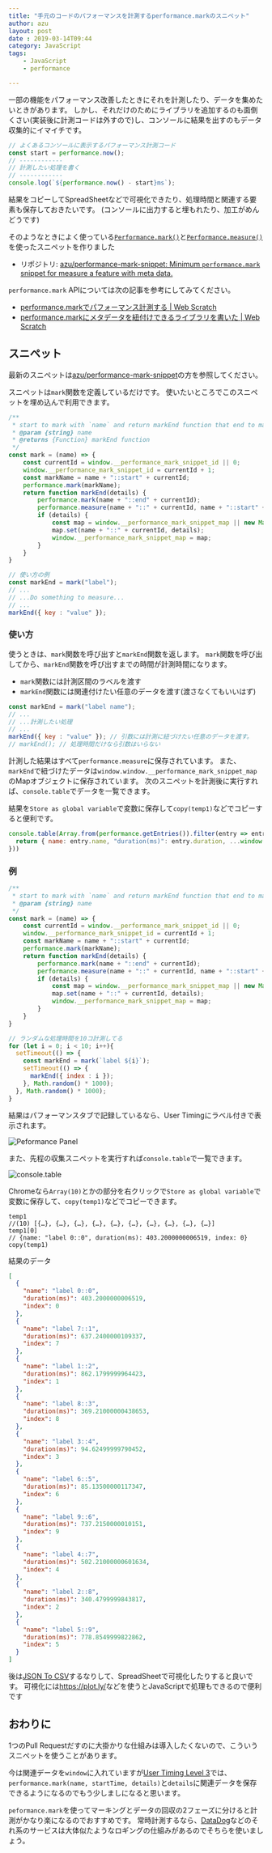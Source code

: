 ```yaml
---
title: "手元のコードのパフォーマンスを計測するperformance.markのスニペット"
author: azu
layout: post
date : 2019-03-14T09:44
category: JavaScript
tags:
    - JavaScript
    - performance

---
```


一部の機能をパフォーマンス改善したときにそれを計測したり、データを集めたいときがあります。
しかし、それだけのためにライブラリを追加するのも面倒くさい(実装後に計測コードは外すので)し、コンソールに結果を出すのもデータ収集的にイマイチです。

```js
// よくあるコンソールに表示するパフォーマンス計測コード
const start = performance.now();
// ------------
// 計測したい処理を書く
// ------------
console.log(`${performance.now() - start}ms`);
```

結果をコピーしてSpreadSheetなどで可視化できたり、処理時間と関連する要素も保存しておきたいです。
(コンソールに出力すると埋もれたり、加工がめんどうです)

そのようなときによく使っている[`Performance.mark()`](https://developer.mozilla.org/en-US/docs/Web/API/Performance/mark)と[`Performance.measure()`](https://developer.mozilla.org/en-US/docs/Web/API/Performance/measure)を使ったスニペットを作りました

- リポジトリ: [azu/performance-mark-snippet: Minimum `performance.mark` snippet for measure a feature with meta data.](https://github.com/azu/performance-mark-snippet)

`performance.mark` APIについては次の記事を参考にしてみてください。

- [performance.markでパフォーマンス計測する | Web Scratch](https://efcl.info/2016/08/15/performance.mark/ "performance.markでパフォーマンス計測する | Web Scratch")
- [performance.markにメタデータを紐付けできるライブラリを書いた | Web Scratch](https://efcl.info/2017/11/15/performance.mark-metadata/ "performance.markにメタデータを紐付けできるライブラリを書いた | Web Scratch")

## スニペット

最新のスニペットは[azu/performance-mark-snippet](https://github.com/azu/performance-mark-snippet)の方を参照してください。

スニペットは`mark`関数を定義しているだけです。
使いたいところでこのスニペットを埋め込んで利用できます。

```js
/**
 * start to mark with `name` and return markEnd function that end to mark with details data
 * @param {string} name 
 * @returns {Function} markEnd function
 */
const mark = (name) => {
    const currentId = window.__performance_mark_snippet_id || 0;
    window.__performance_mark_snippet_id = currentId + 1;
    const markName = name + "::start" + currentId;
    performance.mark(markName);
    return function markEnd(details) {
        performance.mark(name + "::end" + currentId);
        performance.measure(name + "::" + currentId, name + "::start" + currentId, name + "::end" + currentId);
        if (details) {
            const map = window.__performance_mark_snippet_map || new Map();
            map.set(name + "::" + currentId, details);
            window.__performance_mark_snippet_map = map;
        }
    }
}

// 使い方の例
const markEnd = mark("label");
// ...
// ...Do something to measure...    
// ...
markEnd({ key : "value" });
```

### 使い方

使うときは、`mark`関数を呼び出すと`markEnd`関数を返します。
`mark`関数を呼び出してから、`markEnd`関数を呼び出すまでの時間が計測時間になります。

- `mark`関数には計測区間のラベルを渡す
- `markEnd`関数には関連付けたい任意のデータを渡す(渡さなくてもいいはず)

```js
const markEnd = mark("label name");
// ...
// ...計測したい処理   
// ...
markEnd({ key : "value" }); // 引数には計測に紐づけたい任意のデータを渡す。
// markEnd(); // 処理時間だけなら引数はいらない
```

計測した結果はすべて`performance.measure`に保存されています。
また、`markEnd`で紐づけたデータは`window.window.__performance_mark_snippet_map`のMapオブジェクトに保存されています。
次のスニペットを計測後に実行すれば、`console.table`でデータを一覧できます。

結果を`Store as global variable`で変数に保存して`copy(temp1)`などでコピーすると便利です。

```js
console.table(Array.from(performance.getEntries()).filter(entry => entry.entryType === "measure").map(entry => {
  return { name: entry.name, "duration(ms)": entry.duration, ...window.window.__performance_mark_snippet_map.get(entry.name) };
}))
```


### 例

```js
/**
 * start to mark with `name` and return markEnd function that end to mark with details data
 * @param {string} name 
 */
const mark = (name) => {
    const currentId = window.__performance_mark_snippet_id || 0;
    window.__performance_mark_snippet_id = currentId + 1;
    const markName = name + "::start" + currentId;
    performance.mark(markName);
    return function markEnd(details) {
        performance.mark(name + "::end" + currentId);
        performance.measure(name + "::" + currentId, name + "::start" + currentId, name + "::end" + currentId);
        if (details) {
            const map = window.__performance_mark_snippet_map || new Map();
            map.set(name + "::" + currentId, details);
            window.__performance_mark_snippet_map = map;
        }
    }
}

// ランダムな処理時間を10コ計測してる
for (let i = 0; i < 10; i++){
  setTimeout(() => {
    const markEnd = mark(`label ${i}`);
    setTimeout(() => {
      markEnd({ index : i });
    }, Math.random() * 1000);
  }, Math.random() * 1000);
}
```

結果はパフォーマンスタブで記録しているなら、User Timingにラベル付きで表示されます。

![Peformance Panel](https://efcl.info/wp-content/uploads/2019/03/14-1552525616.png)

また、先程の収集スニペットを実行すれば`console.table`で一覧できます。

![console.table](https://efcl.info/wp-content/uploads/2019/03/14-1552525904.png)

Chromeなら`Array(10)`とかの部分を右クリックで`Store as global variable`で変数に保存して、`copy(temp1)`などでコピーできます。

```
temp1
//(10) [{…}, {…}, {…}, {…}, {…}, {…}, {…}, {…}, {…}, {…}]
temp1[0]
// {name: "label 0::0", duration(ms): 403.2000000006519, index: 0}
copy(temp1)
````

結果のデータ

```json
[
  {
    "name": "label 0::0",
    "duration(ms)": 403.2000000006519,
    "index": 0
  },
  {
    "name": "label 7::1",
    "duration(ms)": 637.2400000109337,
    "index": 7
  },
  {
    "name": "label 1::2",
    "duration(ms)": 862.1799999964423,
    "index": 1
  },
  {
    "name": "label 8::3",
    "duration(ms)": 369.21000000438653,
    "index": 8
  },
  {
    "name": "label 3::4",
    "duration(ms)": 94.62499999790452,
    "index": 3
  },
  {
    "name": "label 6::5",
    "duration(ms)": 85.13500000117347,
    "index": 6
  },
  {
    "name": "label 9::6",
    "duration(ms)": 737.2150000010151,
    "index": 9
  },
  {
    "name": "label 4::7",
    "duration(ms)": 502.21000000601634,
    "index": 4
  },
  {
    "name": "label 2::8",
    "duration(ms)": 340.4799999843817,
    "index": 2
  },
  {
    "name": "label 5::9",
    "duration(ms)": 778.8549999822862,
    "index": 5
  }
]
```

後は[JSON To CSV](http://convertcsv.com/json-to-csv.htm)するなりして、SpreadSheetで可視化したりすると良いです。
可視化には<https://plot.ly/>などを使うとJavaScriptで処理もできるので便利です

## おわりに

1つのPull Requestだすのに大掛かりな仕組みは導入したくないので、こういうスニペットを使うことがあります。

今は関連データを`window`に入れていますが[User Timing Level 3](https://w3c.github.io/user-timing/#mark-method)では、`performance.mark(name, startTime, details)`と`details`に関連データを保存できるようになるのでもう少しましになると思います。

`peformance.mark`を使ってマーキングとデータの回収の2フェーズに分けると計測がかなり楽になるのでおすすめです。
常時計測するなら、[DataDog](https://www.datadoghq.com/)などのそれ系のサービスは大体似たようなロギングの仕組みがあるのでそちらを使いましょう。
